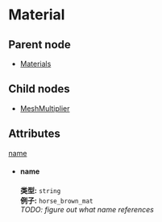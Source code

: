 # Material

## Parent node
- [Materials](../../Materials)

## Child nodes
- [MeshMultiplier](MeshMultipliers/MeshMultiplier)

## Attributes
[name](#name)

- #### name  
  **类型:**  `string`    
  **例子:** `horse_brown_mat`  
  *TODO: figure out what name references*  
